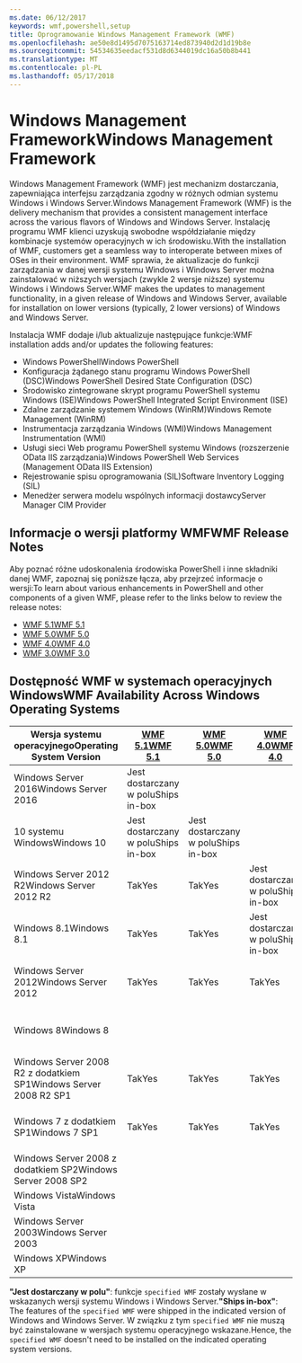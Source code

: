 ```yaml
---
ms.date: 06/12/2017
keywords: wmf,powershell,setup
title: Oprogramowanie Windows Management Framework (WMF)
ms.openlocfilehash: ae50e8d1495d7075163714ed873940d2d1d19b8e
ms.sourcegitcommit: 54534635eedacf531d8d6344019dc16a50b8b441
ms.translationtype: MT
ms.contentlocale: pl-PL
ms.lasthandoff: 05/17/2018
---
```

# <a name="windows-management-framework"></a><span data-ttu-id="822ac-103">Windows Management Framework</span><span class="sxs-lookup"><span data-stu-id="822ac-103">Windows Management Framework</span></span>

<span data-ttu-id="822ac-104">Windows Management Framework (WMF) jest mechanizm dostarczania, zapewniająca interfejsu zarządzania zgodny w różnych odmian systemu Windows i Windows Server.</span><span class="sxs-lookup"><span data-stu-id="822ac-104">Windows Management Framework (WMF) is the delivery mechanism that provides a consistent management interface across the various flavors of Windows and Windows Server.</span></span>
<span data-ttu-id="822ac-105">Instalację programu WMF klienci uzyskują swobodne współdziałanie między kombinacje systemów operacyjnych w ich środowisku.</span><span class="sxs-lookup"><span data-stu-id="822ac-105">With the installation of WMF, customers get a seamless way to interoperate between mixes of OSes in their environment.</span></span>
<span data-ttu-id="822ac-106">WMF sprawia, że aktualizacje do funkcji zarządzania w danej wersji systemu Windows i Windows Server można zainstalować w niższych wersjach (zwykle 2 wersje niższe) systemu Windows i Windows Server.</span><span class="sxs-lookup"><span data-stu-id="822ac-106">WMF makes the updates to management functionality, in a given release of Windows and Windows Server, available for installation on lower versions (typically, 2 lower versions) of Windows and Windows Server.</span></span>

<span data-ttu-id="822ac-107">Instalacja WMF dodaje i/lub aktualizuje następujące funkcje:</span><span class="sxs-lookup"><span data-stu-id="822ac-107">WMF installation adds and/or updates the following features:</span></span>

- <span data-ttu-id="822ac-108">Windows PowerShell</span><span class="sxs-lookup"><span data-stu-id="822ac-108">Windows PowerShell</span></span>
- <span data-ttu-id="822ac-109">Konfiguracja żądanego stanu programu Windows PowerShell (DSC)</span><span class="sxs-lookup"><span data-stu-id="822ac-109">Windows PowerShell Desired State Configuration (DSC)</span></span>
- <span data-ttu-id="822ac-110">Środowisko zintegrowane skrypt programu PowerShell systemu Windows (ISE)</span><span class="sxs-lookup"><span data-stu-id="822ac-110">Windows PowerShell Integrated Script Environment (ISE)</span></span>
- <span data-ttu-id="822ac-111">Zdalne zarządzanie systemem Windows (WinRM)</span><span class="sxs-lookup"><span data-stu-id="822ac-111">Windows Remote Management (WinRM)</span></span>
- <span data-ttu-id="822ac-112">Instrumentacja zarządzania Windows (WMI)</span><span class="sxs-lookup"><span data-stu-id="822ac-112">Windows Management Instrumentation (WMI)</span></span>
- <span data-ttu-id="822ac-113">Usługi sieci Web programu PowerShell systemu Windows (rozszerzenie OData IIS zarządzania)</span><span class="sxs-lookup"><span data-stu-id="822ac-113">Windows PowerShell Web Services (Management OData IIS Extension)</span></span>
- <span data-ttu-id="822ac-114">Rejestrowanie spisu oprogramowania (SIL)</span><span class="sxs-lookup"><span data-stu-id="822ac-114">Software Inventory Logging (SIL)</span></span>
- <span data-ttu-id="822ac-115">Menedżer serwera modelu wspólnych informacji dostawcy</span><span class="sxs-lookup"><span data-stu-id="822ac-115">Server Manager CIM Provider</span></span>

## <a name="wmf-release-notes"></a><span data-ttu-id="822ac-116">Informacje o wersji platformy WMF</span><span class="sxs-lookup"><span data-stu-id="822ac-116">WMF Release Notes</span></span>

<span data-ttu-id="822ac-117">Aby poznać różne udoskonalenia środowiska PowerShell i inne składniki danej WMF, zapoznaj się poniższe łącza, aby przejrzeć informacje o wersji:</span><span class="sxs-lookup"><span data-stu-id="822ac-117">To learn about various enhancements in PowerShell and other components of a given WMF, please refer to the links below to review the release notes:</span></span>

- [<span data-ttu-id="822ac-118">WMF 5.1</span><span class="sxs-lookup"><span data-stu-id="822ac-118">WMF 5.1</span></span>](5.1/release-notes.md)
- [<span data-ttu-id="822ac-119">WMF 5.0</span><span class="sxs-lookup"><span data-stu-id="822ac-119">WMF 5.0</span></span>](5.0/releasenotes.md)
- [<span data-ttu-id="822ac-120">WMF 4.0</span><span class="sxs-lookup"><span data-stu-id="822ac-120">WMF 4.0</span></span>](https://download.microsoft.com/download/3/D/6/3D61D262-8549-4769-A660-230B67E15B25/Windows%20Management%20Framework%204%200%20Release%20Notes.docx)
- [<span data-ttu-id="822ac-121">WMF 3.0</span><span class="sxs-lookup"><span data-stu-id="822ac-121">WMF 3.0</span></span>](https://download.microsoft.com/download/E/7/6/E76850B8-DA6E-4FF5-8CCE-A24FC513FD16/WMF%203%20Release%20Notes.docx)

## <a name="wmf-availability-across-windows-operating-systems"></a><span data-ttu-id="822ac-122">Dostępność WMF w systemach operacyjnych Windows</span><span class="sxs-lookup"><span data-stu-id="822ac-122">WMF Availability Across Windows Operating Systems</span></span>

| <span data-ttu-id="822ac-123">Wersja systemu operacyjnego</span><span class="sxs-lookup"><span data-stu-id="822ac-123">Operating System Version</span></span> | [<span data-ttu-id="822ac-124">WMF 5.1</span><span class="sxs-lookup"><span data-stu-id="822ac-124">WMF 5.1</span></span>](https://aka.ms/wmf51download) | [<span data-ttu-id="822ac-125">WMF 5.0</span><span class="sxs-lookup"><span data-stu-id="822ac-125">WMF 5.0</span></span>](https://aka.ms/wmf5download) | [<span data-ttu-id="822ac-126">WMF 4.0</span><span class="sxs-lookup"><span data-stu-id="822ac-126">WMF 4.0</span></span>](https://aka.ms/wmf4download) |  [<span data-ttu-id="822ac-127">WMF 3.0</span><span class="sxs-lookup"><span data-stu-id="822ac-127">WMF 3.0</span></span>](https://aka.ms/wmf3download) | [<span data-ttu-id="822ac-128">WMF 2.0</span><span class="sxs-lookup"><span data-stu-id="822ac-128">WMF 2.0</span></span>](https://aka.ms/wmf2download) |
| ------------------------ | ----------- | ----------- | ----------- | ------------ |  ------------- |
| <span data-ttu-id="822ac-129">Windows Server 2016</span><span class="sxs-lookup"><span data-stu-id="822ac-129">Windows Server 2016</span></span> | <span data-ttu-id="822ac-130">Jest dostarczany w polu</span><span class="sxs-lookup"><span data-stu-id="822ac-130">Ships in-box</span></span> |  |  |  |  |
| <span data-ttu-id="822ac-131">10 systemu Windows</span><span class="sxs-lookup"><span data-stu-id="822ac-131">Windows 10</span></span> | <span data-ttu-id="822ac-132">Jest dostarczany w polu</span><span class="sxs-lookup"><span data-stu-id="822ac-132">Ships in-box</span></span> | <span data-ttu-id="822ac-133">Jest dostarczany w polu</span><span class="sxs-lookup"><span data-stu-id="822ac-133">Ships in-box</span></span>  | | | |
| <span data-ttu-id="822ac-134">Windows Server 2012 R2</span><span class="sxs-lookup"><span data-stu-id="822ac-134">Windows Server 2012 R2</span></span>| <span data-ttu-id="822ac-135">Tak</span><span class="sxs-lookup"><span data-stu-id="822ac-135">Yes</span></span> | <span data-ttu-id="822ac-136">Tak</span><span class="sxs-lookup"><span data-stu-id="822ac-136">Yes</span></span> | <span data-ttu-id="822ac-137">Jest dostarczany w polu</span><span class="sxs-lookup"><span data-stu-id="822ac-137">Ships in-box</span></span> |  |  |
| <span data-ttu-id="822ac-138">Windows 8.1</span><span class="sxs-lookup"><span data-stu-id="822ac-138">Windows 8.1</span></span> | <span data-ttu-id="822ac-139">Tak</span><span class="sxs-lookup"><span data-stu-id="822ac-139">Yes</span></span> | <span data-ttu-id="822ac-140">Tak</span><span class="sxs-lookup"><span data-stu-id="822ac-140">Yes</span></span> |  <span data-ttu-id="822ac-141">Jest dostarczany w polu</span><span class="sxs-lookup"><span data-stu-id="822ac-141">Ships in-box</span></span> |  |  |
| <span data-ttu-id="822ac-142">Windows Server 2012</span><span class="sxs-lookup"><span data-stu-id="822ac-142">Windows Server 2012</span></span> | <span data-ttu-id="822ac-143">Tak</span><span class="sxs-lookup"><span data-stu-id="822ac-143">Yes</span></span> | <span data-ttu-id="822ac-144">Tak</span><span class="sxs-lookup"><span data-stu-id="822ac-144">Yes</span></span> | <span data-ttu-id="822ac-145">Tak</span><span class="sxs-lookup"><span data-stu-id="822ac-145">Yes</span></span> |  <span data-ttu-id="822ac-146">Jest dostarczany w polu</span><span class="sxs-lookup"><span data-stu-id="822ac-146">Ships in-box</span></span> | |
| <span data-ttu-id="822ac-147">Windows 8</span><span class="sxs-lookup"><span data-stu-id="822ac-147">Windows 8</span></span> |  |  |  | <span data-ttu-id="822ac-148">Jest dostarczany w polu</span><span class="sxs-lookup"><span data-stu-id="822ac-148">Ships in-box</span></span> | |
| <span data-ttu-id="822ac-149">Windows Server 2008 R2 z dodatkiem SP1</span><span class="sxs-lookup"><span data-stu-id="822ac-149">Windows Server 2008 R2 SP1</span></span> | <span data-ttu-id="822ac-150">Tak</span><span class="sxs-lookup"><span data-stu-id="822ac-150">Yes</span></span> | <span data-ttu-id="822ac-151">Tak</span><span class="sxs-lookup"><span data-stu-id="822ac-151">Yes</span></span> | <span data-ttu-id="822ac-152">Tak</span><span class="sxs-lookup"><span data-stu-id="822ac-152">Yes</span></span> |  <span data-ttu-id="822ac-153">Tak</span><span class="sxs-lookup"><span data-stu-id="822ac-153">Yes</span></span>| <span data-ttu-id="822ac-154">Jest dostarczany w polu</span><span class="sxs-lookup"><span data-stu-id="822ac-154">Ships in-box</span></span> |
| <span data-ttu-id="822ac-155">Windows 7 z dodatkiem SP1</span><span class="sxs-lookup"><span data-stu-id="822ac-155">Windows 7 SP1</span></span>  | <span data-ttu-id="822ac-156">Tak</span><span class="sxs-lookup"><span data-stu-id="822ac-156">Yes</span></span> | <span data-ttu-id="822ac-157">Tak</span><span class="sxs-lookup"><span data-stu-id="822ac-157">Yes</span></span> | <span data-ttu-id="822ac-158">Tak</span><span class="sxs-lookup"><span data-stu-id="822ac-158">Yes</span></span> | <span data-ttu-id="822ac-159">Tak</span><span class="sxs-lookup"><span data-stu-id="822ac-159">Yes</span></span> | <span data-ttu-id="822ac-160">Jest dostarczany w polu</span><span class="sxs-lookup"><span data-stu-id="822ac-160">Ships in-box</span></span> |
| <span data-ttu-id="822ac-161">Windows Server 2008 z dodatkiem SP2</span><span class="sxs-lookup"><span data-stu-id="822ac-161">Windows Server 2008 SP2</span></span> | | | | <span data-ttu-id="822ac-162">Tak</span><span class="sxs-lookup"><span data-stu-id="822ac-162">Yes</span></span> | <span data-ttu-id="822ac-163">Tak</span><span class="sxs-lookup"><span data-stu-id="822ac-163">Yes</span></span> |
| <span data-ttu-id="822ac-164">Windows Vista</span><span class="sxs-lookup"><span data-stu-id="822ac-164">Windows Vista</span></span> | | | | | <span data-ttu-id="822ac-165">Tak</span><span class="sxs-lookup"><span data-stu-id="822ac-165">Yes</span></span> |
| <span data-ttu-id="822ac-166">Windows Server 2003</span><span class="sxs-lookup"><span data-stu-id="822ac-166">Windows Server 2003</span></span>| | | |  | <span data-ttu-id="822ac-167">Tak</span><span class="sxs-lookup"><span data-stu-id="822ac-167">Yes</span></span> |
| <span data-ttu-id="822ac-168">Windows XP</span><span class="sxs-lookup"><span data-stu-id="822ac-168">Windows XP</span></span> | | | |  | <span data-ttu-id="822ac-169">Tak</span><span class="sxs-lookup"><span data-stu-id="822ac-169">Yes</span></span> |

<span data-ttu-id="822ac-170">**"Jest dostarczany w polu"**: funkcje `specified WMF` zostały wysłane w wskazanych wersji systemu Windows i Windows Server.</span><span class="sxs-lookup"><span data-stu-id="822ac-170">**"Ships in-box"**: The features of the `specified WMF` were shipped in the indicated version of  Windows and Windows Server.</span></span>
<span data-ttu-id="822ac-171">W związku z tym `specified WMF` nie muszą być zainstalowane w wersjach systemu operacyjnego wskazane.</span><span class="sxs-lookup"><span data-stu-id="822ac-171">Hence, the `specified WMF` doesn't need to be installed on the indicated operating system versions.</span></span>
